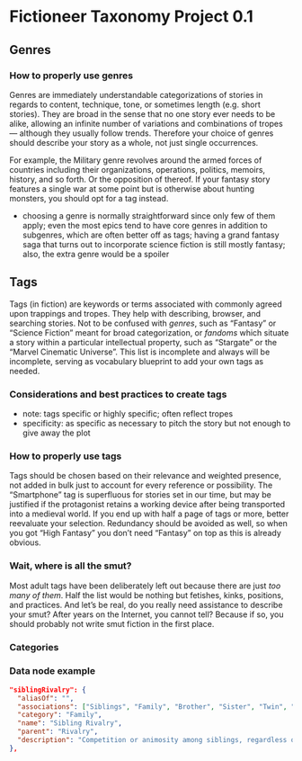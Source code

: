 # Fictioneer Taxonomy Project 0.1

## Genres

### How to properly use genres
Genres are immediately understandable categorizations of stories in regards to content, technique, tone, or sometimes length (e.g. short stories). They are broad in the sense that no one story ever needs to be alike, allowing an infinite number of variations and combinations of tropes — although they usually follow trends. Therefore your choice of genres should describe your story as a whole, not just single occurrences.

For example, the Military genre revolves around the armed forces of countries including their organizations, operations, politics, memoirs, history, and so forth. Or the opposition of thereof. If your fantasy story features a single war at some point but is otherwise about hunting monsters, you should opt for a tag instead.

* choosing a genre is normally straightforward since only few of them apply; even the most epics tend to have core genres in addition to subgenres, which are often better off as tags; having a grand fantasy saga that turns out to incorporate science fiction is still mostly fantasy; also, the extra genre would be a spoiler

## Tags
Tags (in fiction) are keywords or terms associated with commonly agreed upon trappings and tropes. They help with describing, browser, and searching stories. Not to be confused with _genres_, such as “Fantasy” or “Science Fiction” meant for broad categorization, or _fandoms_ which situate a story within a particular intellectual property, such as “Stargate” or the “Marvel Cinematic Universe”. This list is incomplete and always will be incomplete, serving as vocabulary blueprint to add your own tags as needed.

### Considerations and best practices to create tags
* note: tags specific or highly specific; often reflect tropes
* specificity: as specific as necessary to pitch the story but not enough to give away the plot

### How to properly use tags
Tags should be chosen based on their relevance and weighted presence, not added in bulk just to account for every reference or possibility. The “Smartphone” tag is superfluous for stories set in our time, but may be justified if the protagonist retains a working device after being transported into a medieval world. If you end up with half a page of tags or more, better reevaluate your selection. Redundancy should be avoided as well, so when you got “High Fantasy” you don’t need “Fantasy” on top as this is already obvious.

### Wait, where is all the smut?
Most adult tags have been deliberately left out because there are just _too many of them_. Half the list would be nothing but fetishes, kinks, positions, and practices. And let’s be real, do you really need assistance to describe your smut? After years on the Internet, you cannot tell? Because if so, you should probably not write smut fiction in the first place.

### Categories

### Data node example

```json
"siblingRivalry": {
  "aliasOf": "",
  "associations": ["Siblings", "Family", "Brother", "Sister", "Twin", "Heirs"],
  "category": "Family",
  "name": "Sibling Rivalry",
  "parent": "Rivalry",
  "description": "Competition or animosity among siblings, regardless of blood-relation. Reasons may include preferential treatment, the order of succession or inheritance, literal enforced competition, or just petty jealousy."
},
```
